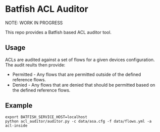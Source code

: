 # Batfish ACL Auditor

NOTE: WORK IN PROGRESS

This repo provides a Batfish based ACL auditor tool.

## Usage
ACLs are audited against a set of flows for a given devices configuration. The audit reults then provide:
* Permitted - Any flows that are permitted outside of the defined reference flows.
* Denied - Any flows that are denied that should be permitted based on the defined reference flows.

## Example
```
export BATFISH_SERVICE_HOST=localhost
python acl_auditor/auditor.py -c data/asa.cfg -f data/flows.yml -a acl-inside
```
